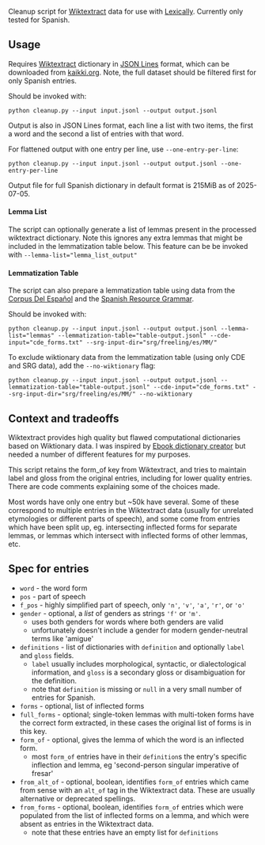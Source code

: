 Cleanup script for [Wiktextract](https://github.com/tatuylonen/wiktextract) data for use with [Lexically](https://lexically.app/). Currently only tested for Spanish.
## Usage
Requires [Wiktextract](https://github.com/tatuylonen/wiktextract) dictionary in [JSON Lines](https://jsonlines.org/) format, which can be downloaded from [kaikki.org](https://kaikki.org/). Note, the full dataset should be filtered first for only Spanish entries.

Should be invoked with:
```
python cleanup.py --input input.jsonl --output output.jsonl
```
Output is also in JSON Lines format, each line a list with two items, the first a word and the second a list of entries with that word.

For flattened output with one entry per line, use `--one-entry-per-line`:
```
python cleanup.py --input input.jsonl --output output.jsonl --one-entry-per-line
```

Output file for full Spanish dictionary in default format is 215MiB as of 2025-07-05.

#### Lemma List
The script can optionally generate a list of lemmas present in the processed wiktextract dictionary. Note this ignores any extra lemmas that might be included in the lemmatization table below. This feature can be be invoked with `--lemma-list="lemma_list_output"` 

#### Lemmatization Table
The script can also prepare a lemmatization table using data from the [Corpus Del Español](https://www.corpusdelespanol.org/) and the [Spanish Resource Grammar](https://web.archive.org/web/20100618195532/http://www.upf.edu/pdi/iula/montserrat.marimon/srg.html).

Should be invoked with:
```
python cleanup.py --input input.jsonl --output output.jsonl --lemma-list="lemmas" --lemmatization-table="table-output.jsonl" --cde-input="cde_forms.txt" --srg-input-dir="srg/freeling/es/MM/"
```

To exclude wiktionary data from the lemmatization table (using only CDE and SRG data), add the `--no-wiktionary` flag:
```
python cleanup.py --input input.jsonl --output output.jsonl --lemmatization-table="table-output.jsonl" --cde-input="cde_forms.txt" --srg-input-dir="srg/freeling/es/MM/" --no-wiktionary
```

## Context and tradeoffs
Wiktextract provides high quality but flawed computational dictionaries based on Wiktionary data. I was inspired by [Ebook dictionary creator](https://github.com/Vuizur/ebook_dictionary_creator) but needed a number of different features for my purposes. 

This script retains the form_of key from Wiktextract, and tries to maintain label and gloss from the original entries, including for lower quality entries. There are code comments explaining some of the choices made.

Most words have only one entry but ~50k have several. Some of these correspond to multiple entries in the Wiktextract data (usually for unrelated etymologies or different parts of speech), and some come from entries which have been split up, eg. intersecting inflected forms for separate lemmas, or lemmas which intersect with inflected forms of other lemmas, etc.

## Spec for entries
- `word` - the word form
- `pos` - part of speech
- `f_pos` - highly simplified part of speech, only `'n'`, `'v'`, `'a'`, `'r'`, or `'o'`
- `gender` - optional, a *list* of genders as strings `'f'` or `'m'`. 
    - uses both genders for words where both genders are valid
    - unfortunately doesn't include a gender for modern gender-neutral terms like 'amigue'
- `definitions` - list of dictionaries with `definition` and optionally `label` and `gloss` fields. 
    - `label` usually includes morphological, syntactic, or dialectological information, and `gloss` is a secondary gloss or disambiguation for the definition.
    - note that `definition` is missing or `null` in a very small number of entries for Spanish.
- `forms` - optional, list of inflected forms
- `full_forms` - optional; single-token lemmas with multi-token forms have the correct form extracted, in these cases the original list of forms is in this key.
- `form_of` - optional, gives the lemma of which the word is an inflected form.
	- most `form_of` entries have in their `definition`s the entry's specific inflection and lemma, eg 'second-person singular imperative of fresar'
- `from_alt_of` - optional, boolean, identifies `form_of` entries which came from sense with an `alt_of` tag in the Wiktextract data. These are usually alternative or deprecated spellings.
- `from_forms` - optional, boolean, identifies `form_of` entries which were populated from the list of inflected forms on a lemma, and which were absent as entries in the Wiktextract data.
    - note that these entries have an empty list for `definitions`
